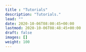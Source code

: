 ```yaml
---
title : "Tutorials"
description: "Tutorials."
lead: ""
date: 2020-10-06T08:00:45+00:00
lastmod: 2020-10-06T08:48:45+00:00
draft: false
images: []
weight: 100
---
```

